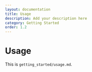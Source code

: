 ```yaml
---
layout: documentation
title: Usage
description: Add your description here
category: Getting Started
order: 1.2
---
```


# Usage

This is `getting_started/usage.md`.
